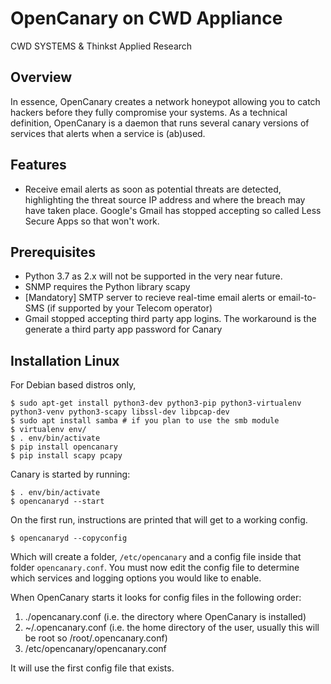OpenCanary on CWD Appliance
===========================
CWD SYSTEMS & Thinkst Applied Research

Overview
----------

In essence, OpenCanary creates a network honeypot allowing you to catch hackers before they fully compromise your systems. As a technical definition, OpenCanary is a daemon that runs several canary versions of services that alerts when a service is (ab)used.

Features
----------

* Receive email alerts as soon as potential threats are detected, highlighting the threat source IP address and where the breach may have taken place. Google's Gmail has stopped accepting so called Less Secure Apps so that won't work. 

Prerequisites
----------------

* Python 3.7 as 2.x will not be supported in the very near future.
* SNMP requires the Python library scapy
* [Mandatory] SMTP server to recieve real-time email alerts or email-to-SMS (if supported by your Telecom operator)
* Gmail stopped accepting third party app logins. The workaround is the generate a third party app password for Canary

Installation Linux
------------------

For Debian based distros only,

```
$ sudo apt-get install python3-dev python3-pip python3-virtualenv python3-venv python3-scapy libssl-dev libpcap-dev
$ sudo apt install samba # if you plan to use the smb module
$ virtualenv env/
$ . env/bin/activate
$ pip install opencanary
$ pip install scapy pcapy
```

Canary is started by running:

```
$ . env/bin/activate
$ opencanaryd --start
```

On the first run, instructions are printed that will get to a working config.

```
$ opencanaryd --copyconfig
```

Which will create a folder, `/etc/opencanary` and a config file inside that folder `opencanary.conf`. You must now edit the config file to determine which services and logging options you would like to enable.

When OpenCanary starts it looks for config files in the following order:

1. ./opencanary.conf (i.e. the directory where OpenCanary is installed)
2. ~/.opencanary.conf (i.e. the home directory of the user, usually this will be root so /root/.opencanary.conf)
3. /etc/opencanary/opencanary.conf

It will use the first config file that exists.
